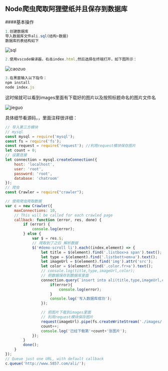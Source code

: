 ## Node爬虫爬取阿狸壁纸并且保存到数据库

####基本操作

```javascript
1.创建数据库
导入数据库文件ali.sql(结构+数据)
数据库的表结构如下
```

![sql](G:\node.js\Node爬取豆瓣Top200\ali\Node-ali\images\sql.png)

```javascript
2.使用vscode编译器，右击index.html,然后选择在终端打开，如下图所示：
```

![caozuo](G:\node.js\Node爬取豆瓣Top200\ali\Node-ali\images\caozuo.png)

```javascript
3.在黑窗输入以下指令：
npm install
node index.js
```

这时候就可以看到images里面有下载好的图片以及按照标题命名的图片文件名

![jieguo](G:\node.js\Node爬取豆瓣Top200\ali\Node-ali\images\jieguo.png)

具体细节看源码，，里面注释很详细：

```javascript
// 导入第三方模块
// mysql
const mysql = require('mysql');
const fs = require('fs');
const request = require('request'); //利用request模块保存图片
let count = 0;
// 设置连接
let connection = mysql.createConnection({
    host: 'localhost',
    user: 'root',
    password: 'root',
    database: 'chatroom'
});
// 爬虫
const Crawler = require("crawler");

// 使用爬虫爬取数据
var c = new Crawler({
    maxConnections: 10,
    // This will be called for each crawled page
    callback: function (error, res, done) {
        if (error) {
            console.log(error);
        } else {
            var $ = res.$;
            // 爬取到了之后 解析数据
            $('#demo-scroll li').each((index,element) => {
                let title = $(element).find('.listbox>a span').text();
                let type = $(element).find('.listbott>em>a').text();
                let imageUrl = $(element).find('img').attr('src');
                let color = $(element).find('.color.fr>a').text();
                // console.log(title,type,imageUrl,color);
                // 把数据保存到数据库里面
                connection.query(`insert into ali(title,type,imageUrl,color) values("${title}","${type}","${imageUrl}","${color}")`,function (error, results, fields){
                    if(error){
                        console.log(error);
                    }
                    console.log('写入数据库成功');
                });

                // 把图片下载到images里面
                // 利用request模块保存图片
                request(imageUrl).pipe(fs.createWriteStream('./images/'+title+'.jpg'));
                count++;
                console.log('已经下载第'+count+'张图片');
            });
        }
        done();
    }
});
// Queue just one URL, with default callback
c.queue('http://www.5857.com/ali/');
```

